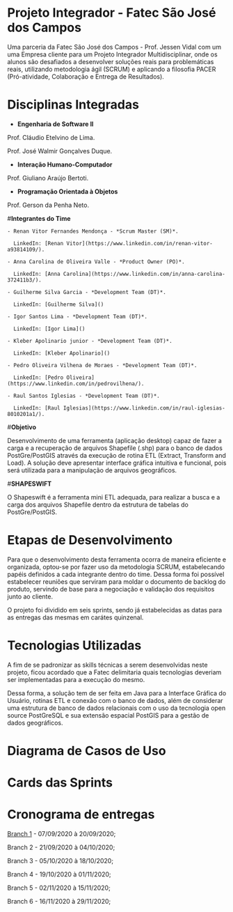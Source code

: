 # **Projeto Integrador - Fatec São José dos Campos**

Uma parceria da Fatec São José dos Campos - Prof. Jessen Vidal com um uma Empresa cliente para um Projeto Integrador Multidisciplinar, onde os alunos são desafiados a desenvolver soluções reais para problemáticas reais, utilizando metodologia ágil (SCRUM) e aplicando a filosofia PACER (Pró-atividade, Colaboração e Entrega de Resultados).

# **Disciplinas Integradas**

  - **Engenharia de Software II**
  
   Prof. Cláudio Etelvino de Lima.
  
   Prof. José Walmir Gonçalves Duque.
  
  - **Interação Humano-Computador**
  
   Prof. Giuliano Araújo Bertoti.
  
  - **Programação Orientada à Objetos**
  
   Prof. Gerson da Penha Neto.
   
#**Integrantes do Time**
  
    - Renan Vitor Fernandes Mendonça - *Scrum Master (SM)*.
    
      LinkedIn: [Renan Vitor](https://www.linkedin.com/in/renan-vitor-a93814109/).
      
    - Anna Carolina de Oliveira Valle - *Product Owner (PO)*.
    
      LinkedIn: [Anna Carolina](https://www.linkedin.com/in/anna-carolina-372411b3/).
      
    - Guilherme Silva Garcia - *Development Team (DT)*.
    
      LinkedIn: [Guilherme Silva]()
      
    - Igor Santos Lima - *Development Team (DT)*.
    
      LinkedIn: [Igor Lima]()
      
    - Kleber Apolinario junior - *Development Team (DT)*.
    
      LinkedIn: [Kleber Apolinario]()
      
    - Pedro Oliveira Vilhena de Moraes - *Development Team (DT)*.
    
      LinkedIn: [Pedro Oliveira](https://www.linkedin.com/in/pedrovilhena/).
      
    - Raul Santos Iglesias - *Development Team (DT)*.
    
      LinkedIn: [Raul Iglesias](https://www.linkedin.com/in/raul-iglesias-8010201a1/).

#**Objetivo**

Desenvolvimento de uma ferramenta (aplicação desktop) capaz de fazer a carga e a recuperação de arquivos Shapefile (.shp) para o banco de dados PostGre/PostGIS através da execução de rotina ETL (Extract, Transform and Load). A solução deve apresentar interface gráfica intuitiva e funcional, pois será utilizada para a manipulação de arquivos geográficos.

#**SHAPESWIFT**

O Shapeswift é a ferramenta mini ETL adequada, para realizar a busca e a carga dos arquivos Shapefile dentro da estrutura de tabelas do PostGre/PostGIS.

# **Etapas de Desenvolvimento**

Para que o desenvolvimento desta ferramenta ocorra de maneira eficiente e organizada, optou-se por fazer uso da metodologia SCRUM, estabelecando papéis definidos a cada integrante dentro do time. Dessa forma foi possível estabelecer reuniões que serviram para moldar o documento de backlog do produto, servindo de base para a negociação e validação dos requisitos junto ao cliente.

O projeto foi dividido em seis sprints, sendo já estabelecidas as datas para as entregas das mesmas em carátes quinzenal.

# **Tecnologias Utilizadas**

A fim de se padronizar as skills técnicas a serem desenvolvidas neste projeto, ficou acordado que a Fatec delimitaria quais tecnologias deveriam ser implementadas para a execução do mesmo.

Dessa forma, a solução tem de ser feita em Java para a Interface Gráfica do Usuário, rotinas ETL e conexão com o banco de dados, além de considerar uma estrutura de banco de dados relacionais com o uso da tecnologia open source PostGreSQL e sua extensão espacial PostGIS para a gestão de dados geográficos.

# **Diagrama de Casos de Uso**

# **Cards das Sprints**

# **Cronograma de entregas**

[Branch 1](https://github.com/3pi-fatec-visiona/ETL_Visiona/tree/master/Branch%201) - 07/09/2020 à 20/09/2020;

Branch 2 - 21/09/2020 à 04/10/2020;

Branch 3 - 05/10/2020 à 18/10/2020;

Branch 4 - 19/10/2020 à 01/11/2020;

Branch 5 - 02/11/2020 à 15/11/2020;

Branch 6 - 16/11/2020 à 29/11/2020;
  
 

